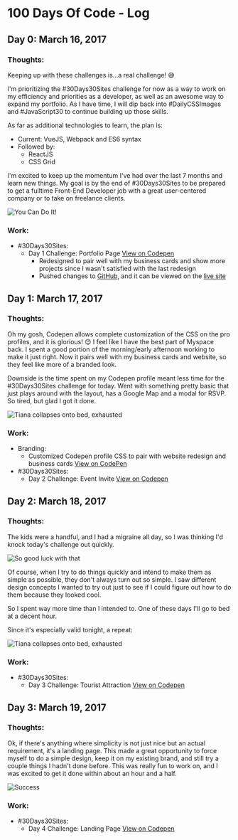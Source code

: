 # 100 Days Of Code - Log

## Day 0: March 16, 2017

### Thoughts: 
Keeping up with these challenges is...a real challenge! 😅

I'm prioritizing the #30Days30Sites challenge for now as a way to work on my efficiency and priorities as a developer, as well as an awesome way to expand my portfolio. As I have time, I will dip back into #DailyCSSImages and #JavaScript30 to continue building up those skills.

As far as additional technologies to learn, the plan is:
* Current: VueJS, Webpack and ES6 syntax
* Followed by:
  * ReactJS
  * CSS Grid

I'm excited to keep up the momentum I've had over the last 7 months and learn new things. My goal is by the end of #30Days30Sites to be prepared to get a fulltime Front-End Developer job with a great user-centered company or to take on freelance clients.

![You Can Do It!](https://media.giphy.com/media/yoJC2K6rCzwNY2EngA/giphy.gif)

### Work: 
* #30Days30Sites:
  * Day 1 Challenge: Portfolio Page [View on Codepen](http://codepen.io/chznbaum/full/mWBwjB/)
    * Redesigned to pair well with my business cards and show more projects since I wasn't satisfied with the last redesign
    * Pushed changes to [GitHub](https://github.com/chznbaum/chznbaum.github.io), and it can be viewed on the [live site](http://chazonabaum.com/)

## Day 1: March 17, 2017

### Thoughts:
Oh my gosh, Codepen allows complete customization of the CSS on the pro profiles, and it is glorious! 😍 I feel like I have the best part of Myspace back. I spent a good portion of the morning/early afternoon working to make it just right. Now it pairs well with my business cards and website, so they feel like more of a branded look.

Downside is the time spent on my Codepen profile meant less time for the #30Days30Sites challenge for today. Went with something pretty basic that just plays around with the layout, has a Google Map and a modal for RSVP. So tired, but glad I got it done.

![Tiana collapses onto bed, exhausted](https://media.giphy.com/media/W0Tg8pls9xMuQ/giphy.gif)

### Work:
* Branding:
  * Customized Codepen profile CSS to pair with website redesign and business cards [View on CodePen](https://codepen.io/chznbaum/)
* #30Days30Sites:
  * Day 2 Challenge: Event Invite [View on Codepen](https://codepen.io/chznbaum/full/gmoPKj/)

## Day 2: March 18, 2017

### Thoughts:
The kids were a handful, and I had a migraine all day, so I was thinking I'd knock today's challenge out quickly.

![So good luck with that](https://media.giphy.com/media/4mQAsYNaFGbHG/giphy.gif)

Of course, when I try to do things quickly and intend to make them as simple as possible, they don't always turn out so simple. I saw different design concepts I wanted to try out just to see if I could figure out how to do them because they looked cool.

So I spent way more time than I intended to. One of these days I'll go to bed at a decent hour.

Since it's especially valid tonight, a repeat:

![Tiana collapses onto bed, exhausted](https://media.giphy.com/media/W0Tg8pls9xMuQ/giphy.gif)

### Work:
* #30Days30Sites:
  * Day 3 Challenge: Tourist Attraction [View on Codepen](http://codepen.io/chznbaum/full/gmovyO/)

## Day 3: March 19, 2017

### Thoughts:
Ok, if there's anything where simplicity is not just nice but an actual requirement, it's a landing page. This made a great opportunity to force myself to do a simple design, keep it on my existing brand, and still try a couple things I hadn't done before. This was really fun to work on, and I was excited to get it done within about an hour and a half.

![Success](https://media.giphy.com/media/zaqclXyLz3Uoo/giphy.gif)

### Work:
* #30Days30Sites:
  * Day 4 Challenge: Landing Page [View on Codepen](http://codepen.io/chznbaum/full/MpQggY/)